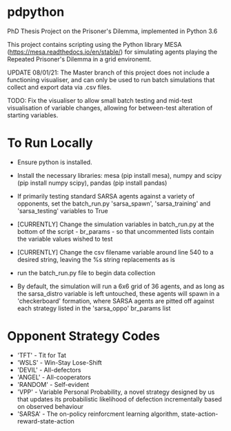 # pdpython
PhD Thesis Project on the Prisoner's Dilemma, implemented in Python 3.6

This project contains scripting using the Python library MESA (https://mesa.readthedocs.io/en/stable/) for simulating agents playing the Repeated Prisoner's Dilemma in a grid environemt.

UPDATE 08/01/21: The Master branch of this project does not include a functioning visualiser, and can only be used to run batch simulations that collect and export data via .csv files. 

TODO: Fix the visualiser to allow small batch testing and mid-test visualisation of variable changes, allowing for between-test alteration of starting variables.

# To Run Locally

- Ensure python is installed.
- Install the necessary libraries: mesa (pip install mesa), numpy and scipy (pip install numpy scipy), pandas (pip install pandas)
- If primarily testing standard SARSA agents against a variety of opponents, set the batch_run.py 'sarsa_spawn', 'sarsa_training' and 'sarsa_testing' variables to True 
- [CURRENTLY] Change the simulation variables in batch_run.py at the bottom of the script - br_params - so that uncommented lists contain the variable values wished to test
- [CURRENTLY] Change the csv filename variable around line 540 to a desired string, leaving the %s string replacements as is
- run the batch_run.py file to begin data collection

- By default, the simulation will run a 6x6 grid of 36 agents, and as long as the sarsa_distro variable is left untouched, these agents will spawn in a 'checkerboard' formation, where SARSA agents are pitted off against each strategy listed in the 'sarsa_oppo' br_params list

# Opponent Strategy Codes

- 'TFT' - Tit for Tat
- 'WSLS' - Win-Stay Lose-Shift
- 'DEVIL' - All-defectors
- 'ANGEL' - All-cooperators
- 'RANDOM' - Self-evident
- 'VPP' - Variable Personal Probability, a novel strategy designed by us that updates its probabilistic likelihood of defection incrementally based on observed behaviour
- 'SARSA' - The on-policy reinforcment learning algorithm, state-action-reward-state-action
